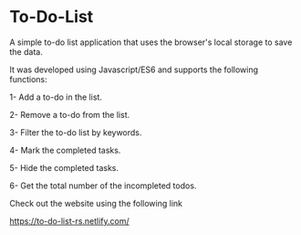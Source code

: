 # To-Do-List

A simple to-do list application that uses the browser's local storage to save the data.

It was developed using Javascript/ES6 and supports the following functions:

1- Add a to-do in the list.

2- Remove a to-do from the list.

3- Filter the to-do list by keywords.

4- Mark the completed tasks.

5- Hide the completed tasks.

6- Get the total number of the incompleted todos. 

Check out the website using the following link

https://to-do-list-rs.netlify.com/
